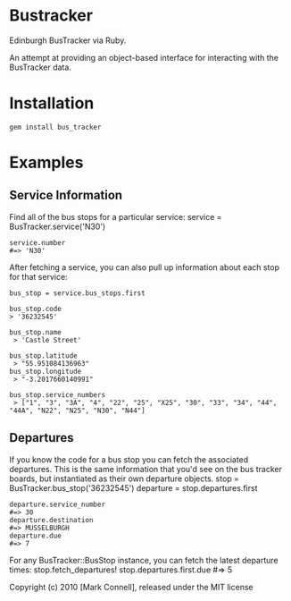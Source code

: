 # Bustracker

Edinburgh BusTracker via Ruby.

An attempt at providing an object-based interface for interacting with the BusTracker data.

# Installation

    gem install bus_tracker

# Examples

## Service Information
Find all of the bus stops for a particular service:
    service = BusTracker.service('N30')
    
    service.number
    #=> 'N30'

After fetching a service, you can also pull up information about each stop for that service:

    bus_stop = service.bus_stops.first
    
    bus_stop.code
    > '36232545'
    
    bus_stop.name
     > 'Castle Street'
    
    bus_stop.latitude
     > "55.951084136963"
    bus_stop.longitude
     > "-3.2017660140991"
    
    bus_stop.service_numbers
     > ["1", "3", "3A", "4", "22", "25", "X25", "30", "33", "34", "44", "44A", "N22", "N25", "N30", "N44"]

## Departures
If you know the code for a bus stop you can fetch the associated departures. This is the same information that
you'd see on the bus tracker boards, but instantiated as their own departure objects.
    stop = BusTracker.bus_stop('36232545')
    departure = stop.departures.first
    
    departure.service_number
    #=> 30
    departure.destination
    #=> MUSSELBURGH
    departure.due
    #=> 7

For any BusTracker::BusStop instance, you can fetch the latest departure times:
    stop.fetch_departures!
    stop.departures.first.due
    #=> 5

Copyright (c) 2010 [Mark Connell], released under the MIT license
